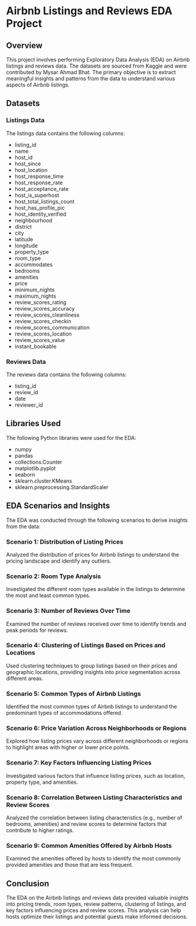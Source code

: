 # Airbnb Listings and Reviews EDA Project

## Overview
This project involves performing Exploratory Data Analysis (EDA) on Airbnb listings and reviews data. The datasets are sourced from Kaggle and were contributed by Mysar Ahmad Bhat. The primary objective is to extract meaningful insights and patterns from the data to understand various aspects of Airbnb listings.

## Datasets

### Listings Data
The listings data contains the following columns:
- listing_id
- name
- host_id
- host_since
- host_location
- host_response_time
- host_response_rate
- host_acceptance_rate
- host_is_superhost
- host_total_listings_count
- host_has_profile_pic
- host_identity_verified
- neighbourhood
- district
- city
- latitude
- longitude
- property_type
- room_type
- accommodates
- bedrooms
- amenities
- price
- minimum_nights
- maximum_nights
- review_scores_rating
- review_scores_accuracy
- review_scores_cleanliness
- review_scores_checkin
- review_scores_communication
- review_scores_location
- review_scores_value
- instant_bookable

### Reviews Data
The reviews data contains the following columns:
- listing_id
- review_id
- date
- reviewer_id

## Libraries Used
The following Python libraries were used for the EDA:
- numpy
- pandas
- collections.Counter
- matplotlib.pyplot
- seaborn
- sklearn.cluster.KMeans
- sklearn.preprocessing.StandardScaler

## EDA Scenarios and Insights
The EDA was conducted through the following scenarios to derive insights from the data:

### Scenario 1: Distribution of Listing Prices
Analyzed the distribution of prices for Airbnb listings to understand the pricing landscape and identify any outliers.

### Scenario 2: Room Type Analysis
Investigated the different room types available in the listings to determine the most and least common types.

### Scenario 3: Number of Reviews Over Time
Examined the number of reviews received over time to identify trends and peak periods for reviews.

### Scenario 4: Clustering of Listings Based on Prices and Locations
Used clustering techniques to group listings based on their prices and geographic locations, providing insights into price segmentation across different areas.

### Scenario 5: Common Types of Airbnb Listings
Identified the most common types of Airbnb listings to understand the predominant types of accommodations offered.

### Scenario 6: Price Variation Across Neighborhoods or Regions
Explored how listing prices vary across different neighborhoods or regions to highlight areas with higher or lower price points.

### Scenario 7: Key Factors Influencing Listing Prices
Investigated various factors that influence listing prices, such as location, property type, and amenities.

### Scenario 8: Correlation Between Listing Characteristics and Review Scores
Analyzed the correlation between listing characteristics (e.g., number of bedrooms, amenities) and review scores to determine factors that contribute to higher ratings.

### Scenario 9: Common Amenities Offered by Airbnb Hosts
Examined the amenities offered by hosts to identify the most commonly provided amenities and those that are less frequent.

## Conclusion
The EDA on the Airbnb listings and reviews data provided valuable insights into pricing trends, room types, review patterns, clustering of listings, and key factors influencing prices and review scores. This analysis can help hosts optimize their listings and potential guests make informed decisions.
